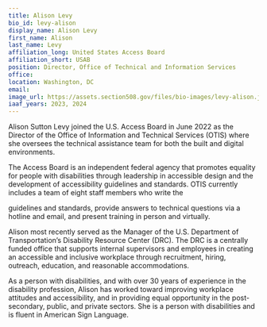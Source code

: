 ```yaml
---
title: Alison Levy
bio_id: levy-alison
display_name: Alison Levy
first_name: Alison
last_name: Levy
affiliation_long: United States Access Board
affiliation_short: USAB
position: Director, Office of Technical and Information Services
office: 
location: Washington, DC
email: 
image_url: https://assets.section508.gov/files/bio-images/levy-alison.jpg
iaaf_years: 2023, 2024
---
```

Alison Sutton Levy joined the U.S. Access Board in June 2022 as the Director of the Office of Information and Technical Services (OTIS) where she oversees the technical assistance team for both the built and digital environments.

The Access Board is an independent federal agency that promotes equality for people with disabilities through leadership in accessible design and the development of accessibility guidelines and standards. OTIS currently includes a team of eight staff members who write the

guidelines and standards, provide answers to technical questions via a hotline and email, and present training in person and virtually.

Alison most recently served as the Manager of the U.S. Department of Transportation’s Disability Resource Center (DRC). The DRC is a centrally funded office that supports internal supervisors and employees in creating an accessible and inclusive workplace through recruitment, hiring, outreach, education, and reasonable accommodations.

As a person with disabilities, and with over 30 years of experience in the disability profession, Alison has worked toward improving workplace attitudes and accessibility, and in providing equal opportunity in the post-secondary, public, and private sectors. She is a person with disabilities and is fluent in American Sign Language.